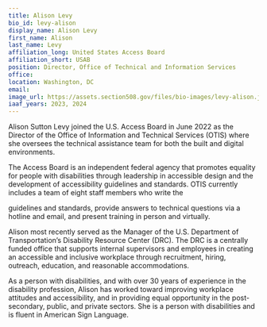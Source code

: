 ```yaml
---
title: Alison Levy
bio_id: levy-alison
display_name: Alison Levy
first_name: Alison
last_name: Levy
affiliation_long: United States Access Board
affiliation_short: USAB
position: Director, Office of Technical and Information Services
office: 
location: Washington, DC
email: 
image_url: https://assets.section508.gov/files/bio-images/levy-alison.jpg
iaaf_years: 2023, 2024
---
```

Alison Sutton Levy joined the U.S. Access Board in June 2022 as the Director of the Office of Information and Technical Services (OTIS) where she oversees the technical assistance team for both the built and digital environments.

The Access Board is an independent federal agency that promotes equality for people with disabilities through leadership in accessible design and the development of accessibility guidelines and standards. OTIS currently includes a team of eight staff members who write the

guidelines and standards, provide answers to technical questions via a hotline and email, and present training in person and virtually.

Alison most recently served as the Manager of the U.S. Department of Transportation’s Disability Resource Center (DRC). The DRC is a centrally funded office that supports internal supervisors and employees in creating an accessible and inclusive workplace through recruitment, hiring, outreach, education, and reasonable accommodations.

As a person with disabilities, and with over 30 years of experience in the disability profession, Alison has worked toward improving workplace attitudes and accessibility, and in providing equal opportunity in the post-secondary, public, and private sectors. She is a person with disabilities and is fluent in American Sign Language.